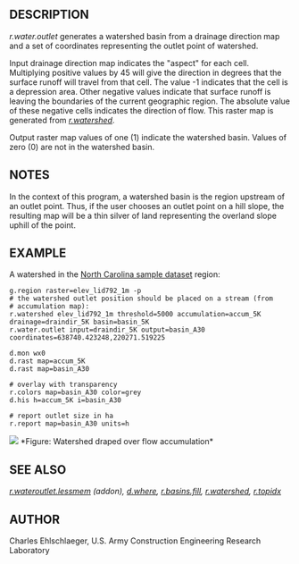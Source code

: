 ## DESCRIPTION

*r.water.outlet* generates a watershed basin from a drainage direction
map and a set of coordinates representing the outlet point of watershed.

Input drainage direction map indicates the "aspect" for each cell.
Multiplying positive values by 45 will give the direction in degrees
that the surface runoff will travel from that cell. The value -1
indicates that the cell is a depression area. Other negative values
indicate that surface runoff is leaving the boundaries of the current
geographic region. The absolute value of these negative cells indicates
the direction of flow. This raster map is generated from
*[r.watershed](r.watershed.md)*.

Output raster map values of one (1) indicate the watershed basin. Values
of zero (0) are not in the watershed basin.

## NOTES

In the context of this program, a watershed basin is the region upstream
of an outlet point. Thus, if the user chooses an outlet point on a hill
slope, the resulting map will be a thin silver of land representing the
overland slope uphill of the point.

## EXAMPLE

A watershed in the [North Carolina sample
dataset](https://grass.osgeo.org/download/data/) region:

```shell
g.region raster=elev_lid792_1m -p
# the watershed outlet position should be placed on a stream (from
# accumulation map):
r.watershed elev_lid792_1m threshold=5000 accumulation=accum_5K drainage=draindir_5K basin=basin_5K
r.water.outlet input=draindir_5K output=basin_A30 coordinates=638740.423248,220271.519225

d.mon wx0
d.rast map=accum_5K
d.rast map=basin_A30

# overlay with transparency
r.colors map=basin_A30 color=grey
d.his h=accum_5K i=basin_A30

# report outlet size in ha
r.report map=basin_A30 units=h
```

<img src="r_water_outlet.png" data-border="0" />
*Figure: Watershed draped over flow accumulation*

## SEE ALSO

*[r.wateroutlet.lessmem](https://grass.osgeo.org/grass8/manuals/addons/r.wateroutlet.lessmem.html)
(addon), [d.where](d.where.md), [r.basins.fill](r.basins.fill.md),
[r.watershed](r.watershed.md), [r.topidx](r.topidx.md)*

## AUTHOR

Charles Ehlschlaeger, U.S. Army Construction Engineering Research
Laboratory
